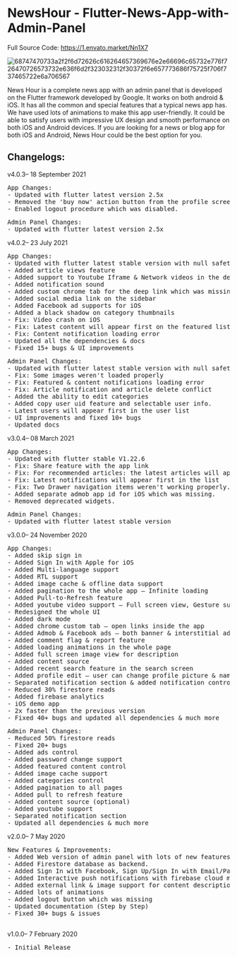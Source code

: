 # NewsHour - Flutter-News-App-with-Admin-Panel
Full Source Code: https://1.envato.market/Nn1X7

![68747470733a2f2f6d72626c616264657369676e2e66696c65732e776f726470726573732e636f6d2f323032312f30372f6e657773686f75725f706f737465722e6a706567](https://user-images.githubusercontent.com/34546369/135712998-344f6fd7-7bb8-48f7-ad96-d23e2efb2b68.jpg)


News Hour is a complete news app with an admin panel that is developed on the Flutter framework developed by Google. It works on both android & iOS. It has all the common and special features that a typical news app has. We have used lots of animations to make this app user-friendly. It could be able to satisfy users with impressive UX design and smooth performance on both iOS and Android devices. If you are looking for a news or blog app for both iOS and Android, News Hour could be the best option for you.

<h2>Changelogs:</h2>

v4.0.3– 18 September 2021
<pre>App Changes:
- Updated with flutter latest version 2.5x
- Removed the 'buy now' action button from the profile screen.
- Enabled logout procedure which was disabled.
</pre>

<pre>Admin Panel Changes:
- Updated with flutter latest version 2.5x
</pre>

v4.0.2– 23 July 2021
<pre>App Changes:
- Updated with flutter latest stable version with null safety support
- Added article views feature
- Added support to Youtube Iframe & Network videos in the description
- Added notification sound
- Added custom chrome tab for the deep link which was missing
- Added social media link on the sidebar
- Added Facebook ad supports for iOS
- Added a black shadow on category thumbnails
- Fix: Video crash on iOS
- Fix: Latest content will appear first on the featured list
- Fix: Content notification loading error
- Updated all the dependencies & docs
- Fixed 15+ bugs & UI improvements
</pre>

<pre>Admin Panel Changes:
- Updated with flutter latest stable version with null safety support
- Fix: Some images weren't loaded properly
- Fix: Featured & content notifications loading error
- Fix: Article notification and article delete conflict
- Added the ability to edit categories
- Added copy user uid feature and selectable user info.
- Latest users will appear first in the user list
- UI improvements and fixed 10+ bugs
- Updated docs
</pre>



v3.0.4– 08 March 2021
<pre>App Changes:
- Updated with flutter stable V1.22.6
- Fix: Share feature with the app link
- Fix: For recommended articles: the latest articles will appear first
- Fix: Latest notifications will appear first in the list
- Fix: Two Drawer navigation items weren't working properly.
- Added separate admob app id for iOS which was missing.
- Removed deprecated widgets.
</pre>

<pre>Admin Panel Changes:
- Updated with flutter latest stable version
</pre>

v3.0.0– 24 November 2020
<pre>App Changes:
- Added skip sign in
- Added Sign In with Apple for iOS
- Added Multi-language support
- Added RTL support
- Added image cache & offline data support
- Added pagination to the whole app – Infinite loading
- Added Pull-to-Refresh feature
- Added youtube video support – Full screen view, Gesture support like MX player, Speed mode, etc
- Redesigned the whole UI
- Added dark mode
- Added chrome custom tab – open links inside the app
- Added Admob & Facebook ads – both banner & interstitial ads
- Added comment flag & report feature
- Added loading animations in the whole page
- Added full screen image view for description
- Added content source
- Added recent search feature in the search screen
- Added profile edit – user can change profile picture & name
- Separated notification section & added notification control.
- Reduced 30% firestore reads
- Added firebase analytics
- iOS demo app
- 2x faster than the previous version
- Fixed 40+ bugs and updated all dependencies & much more
</pre>

<pre>Admin Panel Changes:
- Reduced 50% firestore reads
- Fixed 20+ bugs
- Added ads control
- Added password change support
- Added featured content control
- Added image cache support
- Added categories control
- Added pagination to all pages
- Added pull to refresh feature
- Added content source (optional)
- Added youtube support
- Separated notification section
- Updated all dependencies & much more
</pre>


v2.0.0– 7 May 2020
<pre>New Features & Improvements:
- Added Web version of admin panel with lots of new features.
- Added Firestore database as backend.
- Added Sign In with Facebook, Sign Up/Sign In with Email/Password, Forgot password.
- Added Interactive push notifications with firebase cloud messaging.
- Added external link & image support for content description in HTML.
- Added lots of animations
- Added logout button which was missing
- Updated documentation (Step by Step)
- Fixed 30+ bugs & issues

</pre>


v1.0.0– 7 February 2020
<pre>
- Initial Release
</pre>


